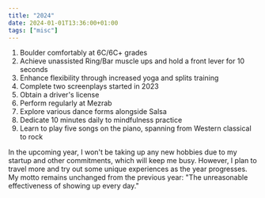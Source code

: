 ```yaml
---
title: "2024"
date: 2024-01-01T13:36:00+01:00
tags: ["misc"]
---
```


1. Boulder comfortably at 6C/6C+ grades
2. Achieve unassisted Ring/Bar muscle ups and hold a front lever for 10 seconds
3. Enhance flexibility through increased yoga and splits training
4. Complete two screenplays started in 2023
5. Obtain a driver's license
6. Perform regularly at Mezrab
7. Explore various dance forms alongside Salsa
8. Dedicate 10 minutes daily to mindfulness practice
9. Learn to play five songs on the piano, spanning from Western classical to rock

In the upcoming year, I won't be taking up any new hobbies due to my startup and other commitments, which will keep me busy. However, I plan to travel more and try out some unique experiences as the year progresses. My motto remains unchanged from the previous year: "The unreasonable effectiveness of showing up every day."
